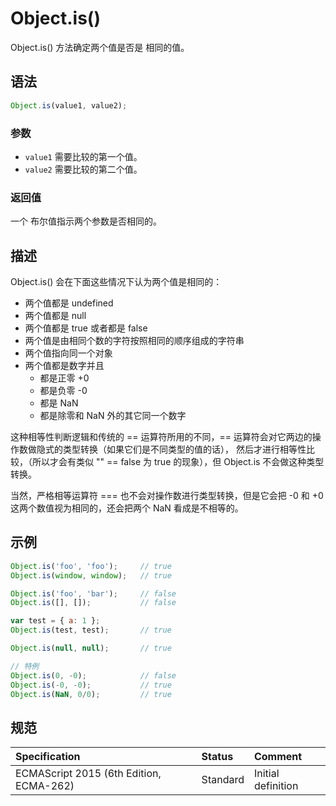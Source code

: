 # Object.is()

Object.is() 方法确定两个值是否是 相同的值。

## 语法

```javascript
Object.is(value1, value2);
```

### 参数

* `value1` 需要比较的第一个值。
* `value2` 需要比较的第二个值。

### 返回值

一个 布尔值指示两个参数是否相同的。

## 描述

Object.is() 会在下面这些情况下认为两个值是相同的：

* 两个值都是 undefined
* 两个值都是 null
* 两个值都是 true 或者都是 false
* 两个值是由相同个数的字符按照相同的顺序组成的字符串
* 两个值指向同一个对象
* 两个值都是数字并且
    * 都是正零 +0
    * 都是负零 -0
    * 都是 NaN
    * 都是除零和 NaN 外的其它同一个数字

这种相等性判断逻辑和传统的 == 运算符所用的不同，== 运算符会对它两边的操作数做隐式的类型转换（如果它们是不同类型的值的话），
然后才进行相等性比较，（所以才会有类似 "" == false 为 true 的现象），但 Object.is 不会做这种类型转换。

当然，严格相等运算符 === 也不会对操作数进行类型转换，但是它会把 -0 和 +0 这两个数值视为相同的，还会把两个 NaN 看成是不相等的。

## 示例

```javascript
Object.is('foo', 'foo');     // true
Object.is(window, window);   // true

Object.is('foo', 'bar');     // false
Object.is([], []);           // false

var test = { a: 1 };
Object.is(test, test);       // true

Object.is(null, null);       // true

// 特例
Object.is(0, -0);            // false
Object.is(-0, -0);           // true
Object.is(NaN, 0/0);         // true
```

## 规范

| Specification                           | Status   | Comment            |
|:----------------------------------------|:---------|:-------------------|
| ECMAScript 2015 (6th Edition, ECMA-262) | Standard | Initial definition |